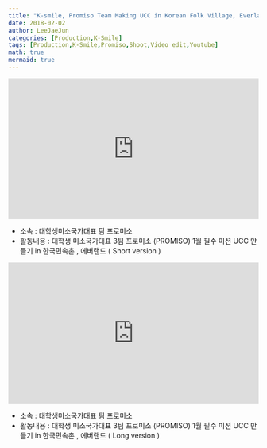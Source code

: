 ```yaml
---
title: "K-smile, Promiso Team Making UCC in Korean Folk Village, Everland"
date: 2018-02-02
author: LeeJaeJun
categories: [Production,K-Smile]
tags: [Production,K-Smile,Promiso,Shoot,Video edit,Youtube]
math: true
mermaid: true
---
```


<div style="width:100%; position:relative; padding-bottom: 56.25%;">
<iframe width="100%" height="100%" style="position:absolute;" src="https://www.youtube.com/embed/CLbAFmXihbE" frameborder="0" allowfullscreen></iframe>
</div>
  
* 소속 : 대학생미소국가대표 팀 프로미소
* 활동내용 : 대학생 미소국가대표 3팀 프로미소 (PROMISO) 1월 필수 미션 UCC 만들기 in 한국민속촌 , 에버랜드 ( Short version )


<div style="width:100%; position:relative; padding-bottom: 56.25%;">
<iframe width="100%" height="100%" style="position:absolute;" src="https://www.youtube.com/embed/L4W7BOEYw4o" frameborder="0" allowfullscreen></iframe>
</div>
  
* 소속 : 대학생미소국가대표 팀 프로미소
* 활동내용 : 대학생 미소국가대표 3팀 프로미소 (PROMISO) 1월 필수 미션 UCC 만들기 in 한국민속촌 , 에버랜드 ( Long version )
